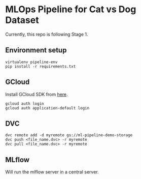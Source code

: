 # MLOps Pipeline for Cat vs Dog Dataset

Currently, this repo is following Stage 1.

## Environment setup
```
virtualenv pipeline-env
pip install -r requirements.txt
```
## GCloud
Install GCloud SDK from [here](https://cloud.google.com/sdk/docs/install).
```
gcloud auth login
gcloud auth application-default login
```



## DVC 
```
dvc remote add -d myremote gs://ml-pipeline-demo-storage
dvc push <file_name.dvc> -r myremote
dvc pull <file_name.dvc> -r myremote
```

## MLflow
Will run the mlflow server in a central server.
